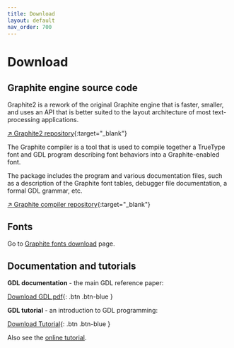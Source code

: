 ```yaml
---
title: Download
layout: default
nav_order: 700
---
```


# Download

## Graphite engine source code

Graphite2 is a rework of the original Graphite engine that is faster, smaller, and uses an API that is better suited to the layout architecture of most text-processing applications.

[&#x2197; Graphite2 repository](https://github.com/silnrsi/graphite){:target="_blank"}

The Graphite compiler is a tool that is used to compile together a TrueType font and GDL program describing font behaviors into a Graphite-enabled font.

The package includes the program and various documentation files, such as a description of the Graphite font tables, debugger file documentation, a formal GDL grammar, etc.

[&#x2197; Graphite compiler repository](https://github.com/silnrsi/grcompiler){:target="_blank"}

## Fonts

Go to [Graphite fonts download](graphite_fonts) page.

## Documentation and tutorials

**GDL documentation** - the main GDL reference paper:

[Download GDL.pdf](assets/resources/GDL.pdf){: .btn .btn-blue }

**GDL tutorial** - an introduction to GDL programming:

[Download Tutorial](assets/resources/GraphiteTutorialPkg_v6.zip){: .btn .btn-blue }

Also see the [online tutorial](graide_tutorial).